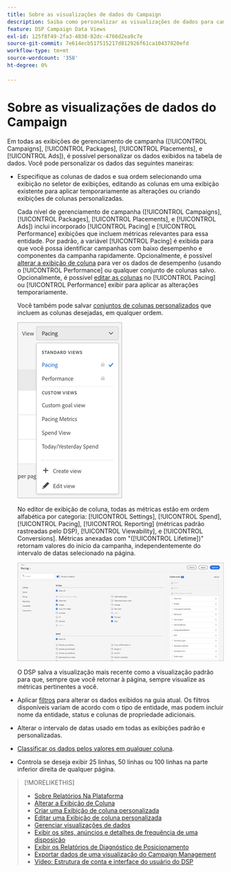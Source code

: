 ```yaml
---
title: Sobre as visualizações de dados do Campaign
description: Saiba como personalizar as visualizações de dados para campanhas, pacotes, posicionamentos e anúncios.
feature: DSP Campaign Data Views
exl-id: 125f8f49-2fa3-4838-82dc-4760d2ea9c7e
source-git-commit: 7e614ecb517515217d812926f61ca10437820efd
workflow-type: tm+mt
source-wordcount: '358'
ht-degree: 0%

---
```


# Sobre as visualizações de dados do Campaign

Em todas as exibições de gerenciamento de campanha ([!UICONTROL Campaigns], [!UICONTROL Packages], [!UICONTROL Placements], e [!UICONTROL Ads]), é possível personalizar os dados exibidos na tabela de dados. Você pode personalizar os dados das seguintes maneiras:

* Especifique as colunas de dados e sua ordem selecionando uma exibição no seletor de exibições, editando as colunas em uma exibição existente para aplicar temporariamente as alterações ou criando exibições de colunas personalizadas.

   Cada nível de gerenciamento de campanha ([!UICONTROL Campaigns], [!UICONTROL Packages], [!UICONTROL Placements], e [!UICONTROL Ads]) inclui incorporado [!UICONTROL Pacing] e [!UICONTROL Performance] exibições que incluem métricas relevantes para essa entidade. Por padrão, a variável [!UICONTROL Pacing] é exibida para que você possa identificar campanhas com baixo desempenho e componentes da campanha rapidamente. Opcionalmente, é possível [alterar a exibição de coluna](column-view-change.md) para ver os dados de desempenho (usando o [!UICONTROL Performance] ou qualquer conjunto de colunas salvo. Opcionalmente, é possível [editar as colunas](column-view-edit.md) no [!UICONTROL Pacing] ou [!UICONTROL Performance] exibir para aplicar as alterações temporariamente.

   Você também pode salvar [conjuntos de colunas personalizados](column-view-create.md) que incluem as colunas desejadas, em qualquer ordem.

   ![seletor de exibição de coluna](/help/dsp/assets/column-view-selector.png)

   No editor de exibição de coluna, todas as métricas estão em ordem alfabética por categoria: [!UICONTROL Settings], [!UICONTROL Spend], [!UICONTROL Pacing], [!UICONTROL Reporting] (métricas padrão rastreadas pelo DSP), [!UICONTROL Viewability], e [!UICONTROL Conversions]. Métricas anexadas com &quot;([!UICONTROL Lifetime])&quot; retornam valores do início da campanha, independentemente do intervalo de datas selecionado na página.

   ![editor de exibição de coluna](/help/dsp/assets/column-view-editor.png)

   O DSP salva a visualização mais recente como a visualização padrão para que, sempre que você retornar à página, sempre visualize as métricas pertinentes a você.

* Aplicar [filtros](campaign-data-filter.md) para alterar os dados exibidos na guia atual. Os filtros disponíveis variam de acordo com o tipo de entidade, mas podem incluir nome da entidade, status e colunas de propriedade adicionais.

* Alterar o intervalo de datas usado em todas as exibições padrão e personalizadas.

* [Classificar os dados pelos valores em qualquer coluna](campaign-data-sort.md).

* Controla se deseja exibir 25 linhas, 50 linhas ou 100 linhas na parte inferior direita de qualquer página.

>[!MORELIKETHIS]
>
>* [Sobre Relatórios Na Plataforma](campaign-reports-about.md)
>* [Alterar a Exibição de Coluna](column-view-change.md)
>* [Criar uma Exibição de coluna personalizada](column-view-create.md)
>* [Editar uma Exibição de coluna personalizada](column-view-edit.md)
>* [Gerenciar visualizações de dados](campaign-data-visualization-manage.md)
>* [Exibir os sites, anúncios e detalhes de frequência de uma disposição](placement-details-view.md)
>* [Exibir os Relatórios de Diagnóstico de Posicionamento](placement-diagnostics.md)
>* [Exportar dados de uma visualização do Campaign Management](campaign-export-data.md)
>* [Vídeo: Estrutura de conta e interface do usuário do DSP](https://experienceleague.adobe.com/docs/advertising-learn/tutorials/dsp/ui.html)


